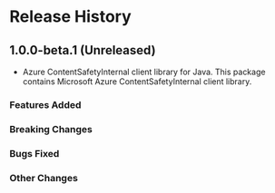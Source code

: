 # Release History

## 1.0.0-beta.1 (Unreleased)

- Azure ContentSafetyInternal client library for Java. This package contains Microsoft Azure ContentSafetyInternal client library.

### Features Added

### Breaking Changes

### Bugs Fixed

### Other Changes
